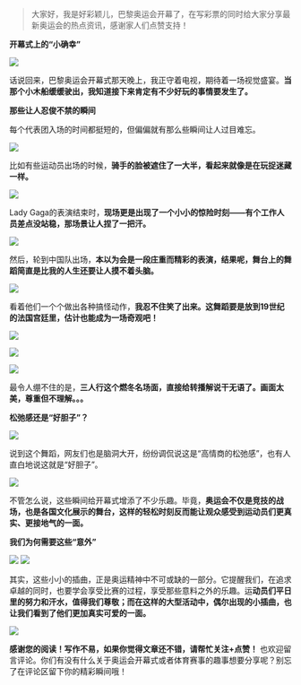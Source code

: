 > 大家好，我是好彩颖儿，巴黎奥运会开幕了，在写彩票的同时给大家分享最新奥运会的热点资讯，感谢家人们点赞支持！

**开幕式上的“小确幸”**


![](https://cdn.jsdelivr.net/gh/wangwenjie1314/PicCDN/2024-7-27/1722039912242-image.png)

话说回来，巴黎奥运会开幕式那天晚上，我正守着电视，期待着一场视觉盛宴。**当那个小木船缓缓驶出，我知道接下来肯定有不少好玩的事情要发生了。**

**那些让人忍俊不禁的瞬间**

每个代表团入场的时间都挺短的，但偏偏就有那么些瞬间让人过目难忘。


![](https://cdn.jsdelivr.net/gh/wangwenjie1314/PicCDN/2024-7-27/1722039979419-image.png)

比如有些运动员出场的时候，**骑手的脸被遮住了一大半，看起来就像是在玩捉迷藏一样。**


![](https://cdn.jsdelivr.net/gh/wangwenjie1314/PicCDN/2024-7-27/1722040020311-image.png)

Lady Gaga的表演结束时，**现场更是出现了一个小小的惊险时刻——有个工作人员差点没站稳，那场景让人捏了一把汗。**


![](https://cdn.jsdelivr.net/gh/wangwenjie1314/PicCDN/2024-7-27/1722040063942-image.png)


然后，轮到中国队出场，**本以为会是一段庄重而精彩的表演，结果呢，舞台上的舞蹈简直是比我的人生还要让人摸不着头脑。**

![](https://cdn.jsdelivr.net/gh/wangwenjie1314/PicCDN/2024-7-27/1722040110508-image.png)

看着他们一个个做出各种搞怪动作，**我忍不住笑了出来。这舞蹈要是放到19世纪的法国宫廷里，估计也能成为一场奇观吧！**



![](https://cdn.jsdelivr.net/gh/wangwenjie1314/PicCDN/2024-7-27/1722040492989-image.png)


![](https://cdn.jsdelivr.net/gh/wangwenjie1314/PicCDN/2024-7-27/1722040482502-image.png)


![](https://cdn.jsdelivr.net/gh/wangwenjie1314/PicCDN/2024-7-27/1722040500684-image.png)


最令人绷不住的是，**三人行这个燃冬名场面，直接给转播解说干无语了。画面太美，尊重但不理解。。。**

**松弛感还是“好胆子”？**


![](https://cdn.jsdelivr.net/gh/wangwenjie1314/PicCDN/2024-7-27/1722040142804-image.png)


说到这个舞蹈，网友们也是脑洞大开，纷纷调侃说这是“高情商的松弛感”，也有人直白地说这就是“好胆子”。


![](https://cdn.jsdelivr.net/gh/wangwenjie1314/PicCDN/2024-7-27/1722040159051-image.png)


不管怎么说，这些瞬间给开幕式增添了不少乐趣。毕竟，**奥运会不仅是竞技的战场，也是各国文化展示的舞台，这样的轻松时刻反而能让观众感受到运动员们更真实、更接地气的一面。**

**我们为何需要这些“意外”**


![](https://cdn.jsdelivr.net/gh/wangwenjie1314/PicCDN/2024-7-27/1722040170181-image.png)
![](https://cdn.jsdelivr.net/gh/wangwenjie1314/PicCDN/2024-7-27/1722040220249-image.png)


其实，这些小小的插曲，正是奥运精神中不可或缺的一部分。它提醒我们，在追求卓越的同时，也要学会享受比赛的过程，享受那些意料之外的乐趣。运**动员们平日里的努力和汗水，值得我们尊敬；而在这样的大型活动中，偶尔出现的小插曲，也让我们看到了他们更加真实可爱的一面。**



![](https://cdn.jsdelivr.net/gh/wangwenjie1314/PicCDN/2024-7-27/1722040632181-image.png)


**感谢您的阅读！写作不易，如果你觉得文章还不错，请帮忙关注+点赞！** 也欢迎留言评论。你们有没有什么关于奥运会开幕式或者体育赛事的趣事想要分享呢？别忘了在评论区留下你的精彩瞬间哦！
